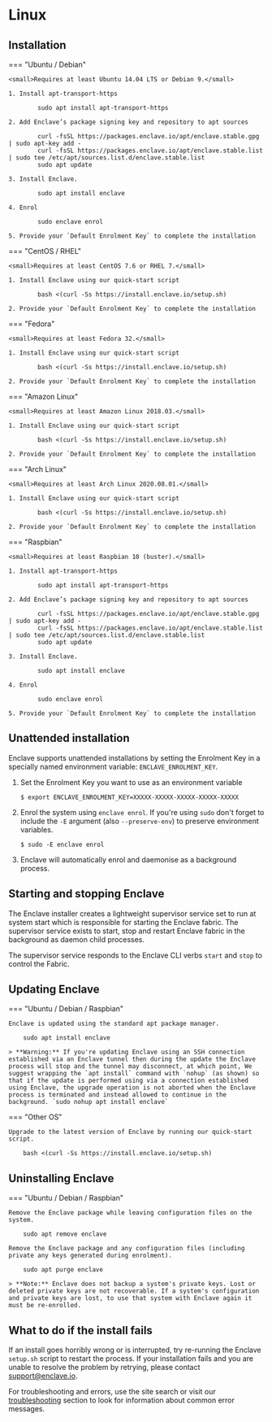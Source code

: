 # Linux

## Installation

=== "Ubuntu / Debian"

    <small>Requires at least Ubuntu 14.04 LTS or Debian 9.</small> 

    1. Install apt-transport-https

            sudo apt install apt-transport-https

    2. Add Enclave’s package signing key and repository to apt sources

            curl -fsSL https://packages.enclave.io/apt/enclave.stable.gpg | sudo apt-key add -
            curl -fsSL https://packages.enclave.io/apt/enclave.stable.list | sudo tee /etc/apt/sources.list.d/enclave.stable.list
            sudo apt update

    3. Install Enclave.

            sudo apt install enclave

    4. Enrol

            sudo enclave enrol

    5. Provide your `Default Enrolment Key` to complete the installation

=== "CentOS / RHEL"

    <small>Requires at least CentOS 7.6 or RHEL 7.</small> 

    1. Install Enclave using our quick-start script

            bash <(curl -Ss https://install.enclave.io/setup.sh)

    2. Provide your `Default Enrolment Key` to complete the installation

=== "Fedora"

    <small>Requires at least Fedora 32.</small> 

    1. Install Enclave using our quick-start script

            bash <(curl -Ss https://install.enclave.io/setup.sh)

    2. Provide your `Default Enrolment Key` to complete the installation

=== "Amazon Linux"

    <small>Requires at least Amazon Linux 2018.03.</small> 

    1. Install Enclave using our quick-start script

            bash <(curl -Ss https://install.enclave.io/setup.sh)

    2. Provide your `Default Enrolment Key` to complete the installation

=== "Arch Linux"

    <small>Requires at least Arch Linux 2020.08.01.</small> 

    1. Install Enclave using our quick-start script

            bash <(curl -Ss https://install.enclave.io/setup.sh)

    2. Provide your `Default Enrolment Key` to complete the installation

=== "Raspbian"

    <small>Requires at least Raspbian 10 (buster).</small> 

    1. Install apt-transport-https

            sudo apt install apt-transport-https

    2. Add Enclave’s package signing key and repository to apt sources

            curl -fsSL https://packages.enclave.io/apt/enclave.stable.gpg | sudo apt-key add -
            curl -fsSL https://packages.enclave.io/apt/enclave.stable.list | sudo tee /etc/apt/sources.list.d/enclave.stable.list
            sudo apt update

    3. Install Enclave.

            sudo apt install enclave

    4. Enrol

            sudo enclave enrol

    5. Provide your `Default Enrolment Key` to complete the installation

## Unattended installation

Enclave supports unattended installations by setting the Enrolment Key in a specially named environment variable: `ENCLAVE_ENROLMENT_KEY`. 

1. Set the Enrolment Key you want to use as an environment variable
    ```
    $ export ENCLAVE_ENROLMENT_KEY=XXXXX-XXXXX-XXXXX-XXXXX-XXXXX
    ```

2. Enrol the system using `enclave enrol`. If you're using `sudo` don't forget to include the `-E` argument (also `--preserve-env`) to preserve environment variables.
    ```
    $ sudo -E enclave enrol
    ```

3. Enclave will automatically enrol and daemonise as a background process.

## Starting and stopping Enclave

The Enclave installer creates a lightweight supervisor service set to run at system start which is responsible for starting the Enclave fabric. The supervisor service exists to start, stop and restart Enclave fabric in the background as daemon child processes.

The supervisor service responds to the Enclave CLI verbs `start` and `stop` to control the Fabric.

## Updating Enclave

=== "Ubuntu / Debian / Raspbian"

    Enclave is updated using the standard apt package manager.

        sudo apt install enclave
 
    > **Warning:** If you're updating Enclave using an SSH connection established via an Enclave tunnel then during the update the Enclave process will stop and the tunnel may disconnect, at which point, We suggest wrapping the `apt install` command with `nohup` (as shown) so that if the update is performed using via a connection established using Enclave, the upgrade operation is not aborted when the Enclave process is terminated and instead allowed to continue in the background. `sudo nohup apt install enclave`
        
=== "Other OS"

    Upgrade to the latest version of Enclave by running our quick-start script.

        bash <(curl -Ss https://install.enclave.io/setup.sh)

## Uninstalling Enclave

=== "Ubuntu / Debian / Raspbian"

    Remove the Enclave package while leaving configuration files on the system.

        sudo apt remove enclave

    Remove the Enclave package and any configuration files (including private any keys generated during enrolment).

        sudo apt purge enclave

    > **Note:** Enclave does not backup a system's private keys. Lost or deleted private keys are not recoverable. If a system's configuration and private keys are lost, to use that system with Enclave again it must be re-enrolled.

## What to do if the install fails

If an install goes horribly wrong or is interrupted, try re-running the Enclave `setup.sh` script to restart the process. If your installation fails and you are unable to resolve the problem by retrying, please contact <a href="mailto:support@enclave.io">support@enclave.io</a>.

For troubleshooting and errors, use the site search or visit our [troubleshooting](/troubleshooting/) section to look for information about common error messages.